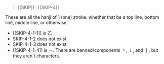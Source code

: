 > [[SKIP]] : [[SKIP-4]]

These are all the hanji of 1 (one) stroke, whether that be a top line, bottom line, middle line, or otherwise.

- [[SKIP-4-1-1]] is 乙
- SKIP-4-1-2 does not exist
- SKIP-4-1-3 does not exist
- [[SKIP-4-1-4]] is 一.  There are banned/components 丶, 丿, and 亅, but they aren't characters.
